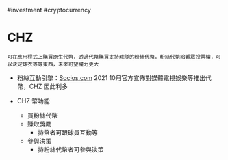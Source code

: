 #investment #cryptocurrency

# CHZ
	可在應用程式上購買原生代幣，透過代幣購買支持球隊的粉絲代幣，粉絲代幣給觀眾投票權，可以決定球衣等等東西，未來可望權力更大
- 粉絲互動引撆：[Socios.com](http://Socios.com)
    2021 10月官方宣佈對媒體電視娛樂等推出代幣，CHZ 因此利多
    
-   CHZ 幣功能
    -   買粉絲代幣
    -   賺取獎勵
        -   持幣者可跟球員互動等
    -   參與決策
        -   持粉絲代幣者可參與決策